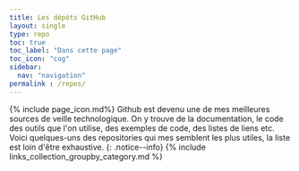```yaml
---
title: Les dépôts GitHub
layout: single
type: repo
toc: true
toc_label: "Dans cette page"
toc_icon: "cog"
sidebar:
  nav: "navigation"
permalink : /repos/
---
```

{% include page_icon.md%}
Github est devenu une de mes meilleures sources de veille technologique. On y trouve de la documentation, le code des outils que l'on utilise, des exemples de code, des listes de liens etc. Voici quelques-uns des repositories qui mes semblent les plus utiles, la liste est loin d'être exhaustive.
{: .notice--info}
{% include links_collection_groupby_category.md %}
